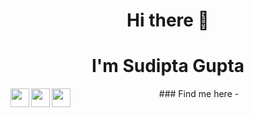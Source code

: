 <h1 align="center">Hi there 👋 </h1>
<h1 align="center">I'm Sudipta Gupta</h1>

<div align="center">
### Find me here - 

<a  align="center" href="https://www.linkedin.com/in/sudipta-gupta-58407b119/">
  <img align="left" width="30px" src="https://cdn.jsdelivr.net/npm/simple-icons@v3/icons/linkedin.svg" />
</a>
<a  align="center" href="mailto:sudiptagupta217@gmail.com">
  <img align="left" width="30px" src="https://cdn.jsdelivr.net/npm/simple-icons@v3/icons/gmail.svg" />
</a>
<a align="center" href="https://twitter.com/sudiptagupta217">
  <img align="left" width="30px" src="https://cdn.jsdelivr.net/npm/simple-icons@v3/icons/twitter.svg" />
</a>
  </div> 
